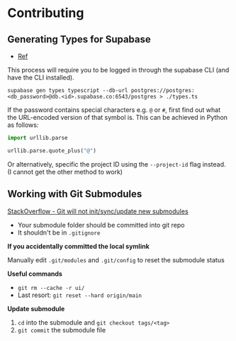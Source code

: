 # Contributing

## Generating Types for Supabase

- [Ref](https://supabase.com/docs/guides/api/rest/generating-types)

This process will require you to be logged in through the supabase CLI (and have the CLI installed).

`supabase gen types typescript --db-url postgres://postgres:<db_password>@db.<id>.supabase.co:6543/postgres > ./types.ts`

If the password contains special characters e.g. `@` or `#`, first find out what the URL-encoded version of that symbol is. This can be achieved in Python as follows:

```python
import urllib.parse

urllib.parse.quote_plus("@")
```

Or alternatively, specific the project ID using the `--project-id` flag instead. (I cannot get the other method to work)

## Working with Git Submodules

[StackOverflow - Git will not init/sync/update new submodules](https://stackoverflow.com/questions/3336995/git-will-not-init-sync-update-new-submodules)

- Your submodule folder should be committed into git repo
- It shouldn't be in `.gitignore`

**If you accidentally committed the local symlink**

Manually edit `.git/modules` and `.git/config` to reset the submodule status

**Useful commands**

- `git rm --cache -r ui/`
- Last resort: `git reset --hard origin/main`

**Update submodule**

1. `cd` into the submodule and `git checkout tags/<tag>`
2. `git commit` the submodule file
